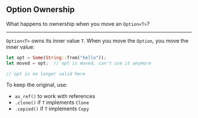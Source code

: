 ## Option Ownership

What happens to ownership when you move an `Option<T>`?

---

`Option<T>` owns its inner value `T`. When you move the `Option`, you move the inner value:

```rust
let opt = Some(String::from("hello"));
let moved = opt;  // opt is moved, can't use it anymore

// opt is no longer valid here
```

To keep the original, use:
- `as_ref()` to work with references
- `.clone()` if `T` implements `Clone`
- `.copied()` if `T` implements `Copy`

